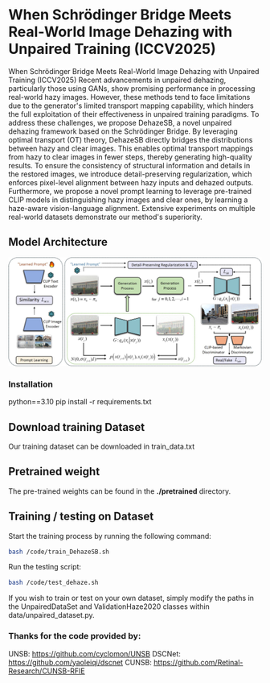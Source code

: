 # When Schrödinger Bridge Meets Real-World Image Dehazing with Unpaired Training (ICCV2025)
When Schrödinger Bridge Meets Real-World Image Dehazing with Unpaired Training (ICCV2025)
Recent advancements in unpaired dehazing, particularly those using GANs, show promising performance in processing real-world hazy images. However, these methods tend to face limitations due to the generator's limited transport mapping capability, which hinders the full exploitation of their effectiveness in unpaired training paradigms. To address these challenges, we propose DehazeSB, a novel unpaired dehazing framework based on the Schrödinger Bridge. By leveraging optimal transport (OT) theory, DehazeSB directly bridges the distributions between hazy and clear images. This enables optimal transport mappings from hazy to clear images in fewer steps, thereby generating high-quality results. To ensure the consistency of structural information and details in the restored images, we introduce detail-preserving regularization, which enforces pixel-level alignment between hazy inputs and dehazed outputs. Furthermore, we propose a novel prompt learning to leverage pre-trained CLIP models in distinguishing hazy images and clear ones, by learning a haze-aware vision-language alignment. Extensive experiments on multiple real-world datasets demonstrate our method's superiority.

## Model Architecture

![Model Overview](https://github.com/ywxjm/DehazeSB/blob/main/image/figure2.jpg)

### Installation

python==3.10
pip install -r requirements.txt

## Download training Dataset 

Our training dataset can be downloaded in train_data.txt

## Pretrained weight 

The pre-trained weights can be found in the **./pretrained** directory.  


## Training / testing on Dataset
Start the training process by running the following command:
```sh
bash /code/train_DehazeSB.sh 
```
Run the testing script:
```sh
bash /code/test_dehaze.sh
```

If you wish to train or test on your own dataset, simply modify the paths in the UnpairedDataSet and ValidationHaze2020 classes within data/unpaired_dataset.py.

### Thanks for the code provided by:

UNSB: https://github.com/cyclomon/UNSB
DSCNet: https://github.com/yaoleiqi/dscnet
CUNSB: https://github.com/Retinal-Research/CUNSB-RFIE



